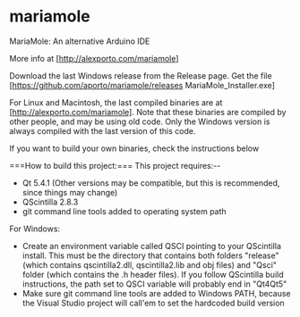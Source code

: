 mariamole
=========

MariaMole: An alternative Arduino IDE

More info at [http://alexporto.com/mariamole]

Download the last Windows release from the Release page. Get the file [https://github.com/aporto/mariamole/releases MariaMole_Installer.exe]

For Linux and Macintosh, the last compiled binaries are at [http://alexporto.com/mariamole]. Note that these binaries are compiled by other people, and may be using old code. Only the Windows version is always compiled with the last version of this code.

If you want to build your own binaries, check the instructions below

===How to build this project:===
This project requires:--
* Qt 5.4.1 (Other versions may be compatible, but this is recommended, since things may change)
* QScintilla 2.8.3
* git command line tools added to operating system path

For Windows:
* Create an environment variable called QSCI pointing to your QScintilla install. This must be the directory that contains both folders "release" (which contains qscintilla2.dll, qscintilla2.lib and obj files) and "Qsci" folder (which contains the .h header files). If you follow QScintilla build instructions, the path set to QSCI variable will probably end in "Qt4Qt5"
* Make sure git command line tools are added to Windows PATH, because the Visual Studio project will call'em to set the hardcoded build version


